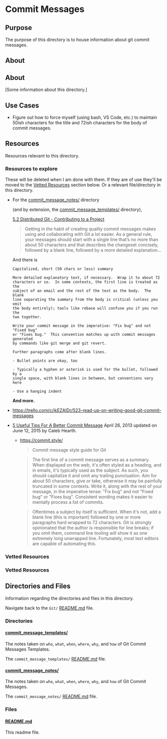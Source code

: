 # Commit Messages

## Purpose

The purpose of this directory is to house information about git commit messages.

## About

<!-- This directory houses information about [name_of_the_directory_that_this_readme_file_is_in]. -->

<!-- [Some information about this directory.] -->

## About

[Some information about this directory.]

## Use Cases

- Figure out how to force myself (using bash, VS Code, etc.) to maintain 50ish characters for the title and 72ish characters for the body of commit messages.

## Resources

Resources relevant to this directory.

### Resources to explore

These will be deleted when I am done with them. If they are of use they'll be moved to the [Vetted Resources](#vetted-resources) section below. Or a relevant file/directory in this directory.

- For the [commit_message_notes/](./commit_message_notes/) directory

  (and by extension, the [commit_message_templates/](./commit_message_templates/) directory),

  [5.2 Distributed Git - Contributing to a Project](https://git-scm.com/book/en/v2/Distributed-Git-Contributing-to-a-Project)

  > Getting in the habit of creating quality commit messages makes using and collaborating with Git a lot easier. As a general rule, your messages should start with a single line that’s no more than about 50 characters and that describes the changeset concisely, followed by a blank line, followed by a more detailed explanation...

  And there is

  ```
  Capitalized, short (50 chars or less) summary

  More detailed explanatory text, if necessary.  Wrap it to about 72
  characters or so.  In some contexts, the first line is treated as the
  subject of an email and the rest of the text as the body.  The blank
  line separating the summary from the body is critical (unless you omit
  the body entirely); tools like rebase will confuse you if you run the
  two together.

  Write your commit message in the imperative: "Fix bug" and not "Fixed bug"
  or "Fixes bug."  This convention matches up with commit messages generated
  by commands like git merge and git revert.

  Further paragraphs come after blank lines.

  - Bullet points are okay, too

  - Typically a hyphen or asterisk is used for the bullet, followed by a
  single space, with blank lines in between, but conventions vary here

  - Use a hanging indent
  ```

  **And more.**

- https://trello.com/c/ikEZAIDr/523-read-up-on-writing-good-git-commit-messages

- [5 Useful Tips For A Better Commit Message](https://thoughtbot.com/blog/5-useful-tips-for-a-better-commit-message) April 26, 2013 updated on June 12, 2015 by Caleb Hearth.

  - https://commit.style/

    > Commit message style guide for Git

    > The first line of a commit message serves as a summary. When displayed
    > on the web, it's often styled as a heading, and in emails, it's
    > typically used as the subject. As such, you should capitalize it and
    > omit any trailing punctuation. Aim for about 50 characters, give or
    > take, otherwise it may be painfully truncated in some contexts. Write
    > it, along with the rest of your message, in the imperative tense: "Fix
    > bug" and not "Fixed bug" or "Fixes bug". Consistent wording makes it
    > easier to mentally process a list of commits.

    > Oftentimes a subject by itself is sufficient. When it's not, add a
    > blank line (this is important) followed by one or more paragraphs hard
    > wrapped to 72 characters. Git is strongly opinionated that the author
    > is responsible for line breaks; if you omit them, command line tooling
    > will show it as one extremely long unwrapped line. Fortunately, most
    > text editors are capable of automating this.

### Vetted Resources

### Vetted Resources

## Directories and Files

Information regarding the directories and files in this directory.

Navigate back to the `Git/` [README.md](../README.md) file.

### Directories

#### [commit_message_templates/](./commit_message_templates/)

The notes taken on `who`, `what`, `when`, `where`, `why`, and `how` of Git Commit Messages Templates.

The `commit_message_templates/` [README.md](./commit_message_templates/README.md) file.

#### [commit_message_notes/](./commit_message_notes/)

The notes taken on `who`, `what`, `when`, `where`, `why`, and `how` of Git Commit Messages.

The `commit_message_notes/` [README.md](./commit_message_notes/README.md) file.

### Files

<!-- #### [name_of_other_file_in_here.extension]()

[About_this_file.]

[More_info_about_this_file.] -->

#### [README.md](./README.md)

This readme file.
